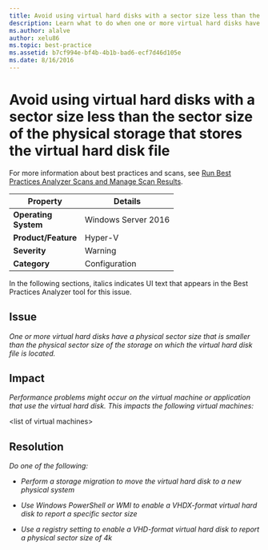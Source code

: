 ```yaml
---
title: Avoid using virtual hard disks with a sector size less than the sector size of the physical storage that stores the virtual hard disk file
description: Learn what to do when one or more virtual hard disks have a physical sector size that is smaller than the physical sector size of the storage on which the virtual hard disk file is located.
ms.author: alalve
author: xelu86
ms.topic: best-practice
ms.assetid: b7cf994e-bf4b-4b1b-bad6-ecf7d46d105e
ms.date: 8/16/2016
---
```

# Avoid using virtual hard disks with a sector size less than the sector size of the physical storage that stores the virtual hard disk file

For more information about best practices and scans, see [Run Best Practices Analyzer Scans and Manage Scan Results](/previous-versions/windows/it-pro/windows-server-2012-R2-and-2012/hh831400(v=ws.11)).

|Property|Details|
|-|-|
|**Operating** <br />**System**|Windows Server 2016|
|**Product/Feature**|Hyper-V|
|**Severity**|Warning|
|**Category**|Configuration|

In the following sections, italics indicates UI text that appears in the Best Practices Analyzer tool for this issue.

## **Issue**
*One or more virtual hard disks have a physical sector size that is smaller than the physical sector size of the storage on which the virtual hard disk file is located.*

## **Impact**
*Performance problems might occur on the virtual machine or application that use the virtual hard disk. This impacts the following virtual machines:*

\<list of virtual machines>

## **Resolution**
*Do one of the following:*

-   *Perform a storage migration to move the virtual hard disk to a new physical system*

-   *Use Windows PowerShell or WMI to enable a VHDX-format virtual hard disk to report a specific sector size*

-   *Use a registry setting to enable a VHD-format virtual hard disk to report a physical sector size of 4k*

